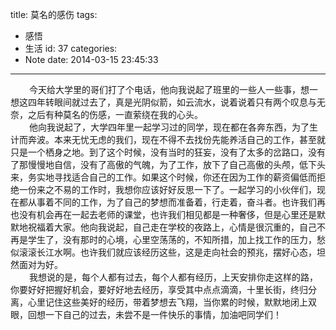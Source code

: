 title: 莫名的感伤
tags:
  - 感悟
  - 生活
id: 37
categories:
  - Note
date: 2014-03-15 23:45:33
---

<div style="font-size: 14px;"><span style="padding-left: 30px;">今天给大学里的哥们打了个电话，他向我说起了班里的一些人一些事，想一想这四年转眼间就过去了，真是光阴似箭，如云流水，说着说着只有两个叹息与无奈，之后有种莫名的伤感，一直萦绕在我的心头。</span></div>
<div style="font-size: 14px;"><span style="padding-left: 30px;">他向我说起了，大学四年里一起学习过的同学，现在都在各奔东西，为了生计而奔波。本来无忧无虑的我们，现在不得不去找份先能养活自己的工作，甚至就只是一个栖身之地。到了这个时候，没有当时的狂妄，没有了太多的岔路口，没有了那慢慢地自信，没有了高傲的气魄，为了工作，放下了自己高傲的头颅，低下头来，务实地寻找适合自己的工作。如果这个时候，你还在因为工作的薪资偏低而拒绝一份来之不易的工作时，我想你应该好好反思一下了。一起学习的小伙伴们，现在都从事着不同的工作，为了自己的梦想而准备着，行走着，奋斗者。也许我们再也没有机会再在一起去老师的课堂，也许我们相见都是一种奢侈，但是心里还是默默地祝福着大家。他向我说起，自己走在学校的夜路上，心情是很沉重的，自己不再是学生了，没有那时的心境，心里空荡荡的，不知所措，加上找工作的压力，愁似滚滚长江水啊。也许我们就应该经历这些，这是走向社会的预兆，摆好心态，坦然面对为好。</span></div>
<div style="font-size: 14px;"><span style="padding-left: 30px;">我想说的是，每个人都有过去，每个人都有经历，上天安排你走这样的路，你要好好把握好机会，要好好地去经历，享受其中点点滴滴，十里长街，终归分离，心里记住这些美好的经历，带着梦想去飞翔，当你累的时候，默默地闭上双眼，回想一下自己的过去，未尝不是一件快乐的事情，加油吧同学们！</span></div>

